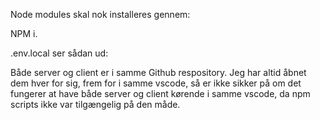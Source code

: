 Node modules skal nok installeres gennem:

NPM i.

.env.local ser sådan ud:

<!-- # Secret Variables for use in Server Application.
NODE_ENV=production

SERVER_PORT=3042
SERVER_HOST=http://localhost:3042


MONGODB_URI=mongodb://127.0.0.1:27017/glamping1

# JWT
JWT_EXPIRES_IN="24h"
JWT_SECRET="74ef149f2e21b383c9dd0ffe801e550e7e79e78b3ebd32e8cbcc1132346b4872"
 -->

Både server og client er i samme Github respository.
Jeg har altid åbnet dem hver for sig, frem for i samme vscode, så er ikke sikker på om det fungerer at have både server og client kørende i samme vscode, da npm scripts ikke var tilgængelig på den måde.
